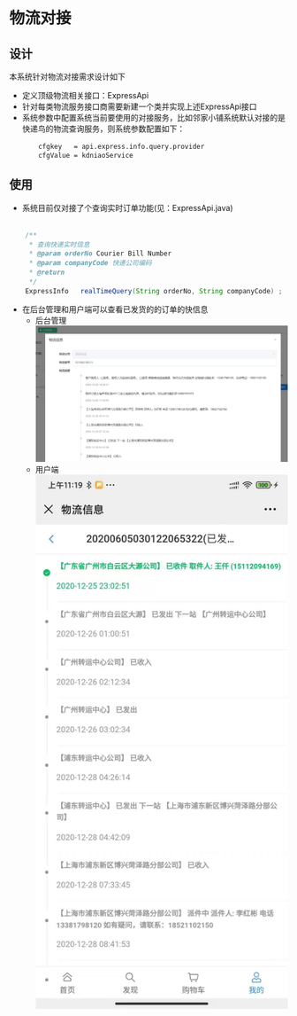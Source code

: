 # 物流对接

## 设计
本系统针对物流对接需求设计如下
- 定义顶级物流相关接口：ExpressApi
- 针对每类物流服务接口商需要新建一个类并实现上述ExpressApi接口
- 系统参数中配置系统当前要使用的对接服务，比如邻家小铺系统默认对接的是快递鸟的物流查询服务，则系统参数配置如下：
    ```
        cfgkey   = api.express.info.query.provider
        cfgValue = kdniaoService
    ```

## 使用
- 系统目前仅对接了个查询实时订单功能(见：ExpressApi.java)
```java
    
    /** 
     * 查询快递实时信息
     * @param orderNo Courier Bill Number
     * @param companyCode 快递公司编码
     * @return
     */
    ExpressInfo   realTimeQuery(String orderNo, String companyCode) ;
```
- 在后台管理和用户端可以查看已发货的的订单的快信息
    - 后台管理
        ![后台管理查看物流信息](../img/develop/express_admin.png)
    - 用户端
        ![用户端查看物流信息](../img/develop/express_mobile.jpg)